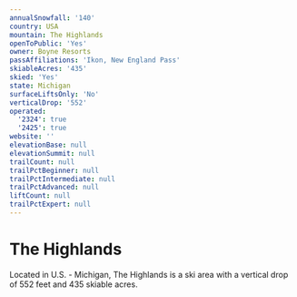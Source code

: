 ```yaml
---
annualSnowfall: '140'
country: USA
mountain: The Highlands
openToPublic: 'Yes'
owner: Boyne Resorts
passAffiliations: 'Ikon, New England Pass'
skiableAcres: '435'
skied: 'Yes'
state: Michigan
surfaceLiftsOnly: 'No'
verticalDrop: '552'
operated:
  '2324': true
  '2425': true
website: ''
elevationBase: null
elevationSummit: null
trailCount: null
trailPctBeginner: null
trailPctIntermediate: null
trailPctAdvanced: null
liftCount: null
trailPctExpert: null
---
```



# The Highlands

Located in U.S. - Michigan, The Highlands is a ski area with a vertical drop of 552 feet and 435 skiable acres.
